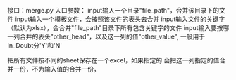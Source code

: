 接口：merge.py
入口参数：
input输入一个目录"file_path"，合并该目录下的文件
input输入一个模板文件，会按照该文件的表头去合并
input输入文件的关键字（默认为xlsx），会合并"file_path"目录下所有包含关键字的文件
input输入要按哪一列合并的表头"other_head"，以及这一列的值"other_value", 一般用于In_Doubt分'Y'和'N'

把所有文件按不同的sheet保存在一个excel，如果指定的 
会把这一列指定的值合并一份，不为输入值的合并一份，
